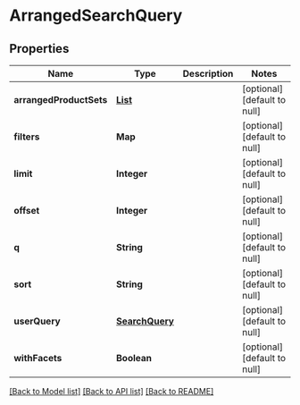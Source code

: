 # ArrangedSearchQuery
## Properties

Name | Type | Description | Notes
------------ | ------------- | ------------- | -------------
**arrangedProductSets** | [**List**](ProductSet.md) |  | [optional] [default to null]
**filters** | **Map** |  | [optional] [default to null]
**limit** | **Integer** |  | [optional] [default to null]
**offset** | **Integer** |  | [optional] [default to null]
**q** | **String** |  | [optional] [default to null]
**sort** | **String** |  | [optional] [default to null]
**userQuery** | [**SearchQuery**](SearchQuery.md) |  | [optional] [default to null]
**withFacets** | **Boolean** |  | [optional] [default to null]

[[Back to Model list]](../index.md#documentation-for-models) [[Back to API list]](../index.md#documentation-for-api-endpoints) [[Back to README]](../index.md)

